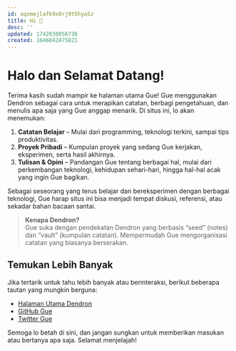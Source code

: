 ```yaml
---
id: oqxmejlafk9x8rj9t5hya5z
title: Hi 👋
desc: ''
updated: 1742030056736
created: 1646842475821
---
```


# Halo dan Selamat Datang!

Terima kasih sudah mampir ke halaman utama Gue! Gue menggunakan Dendron sebagai cara untuk merapikan catatan, berbagi pengetahuan, dan menulis apa saja yang Gue anggap menarik. Di situs ini, lo akan menemukan:

1. **Catatan Belajar** – Mulai dari programming, teknologi terkini, sampai tips produktivitas.
2. **Proyek Pribadi** – Kumpulan proyek yang sedang Gue kerjakan, eksperimen, serta hasil akhirnya.
3. **Tulisan & Opini** – Pandangan Gue tentang berbagai hal, mulai dari perkembangan teknologi, kehidupan sehari-hari, hingga hal-hal acak yang ingin Gue bagikan.

Sebagai seseorang yang terus belajar dan bereksperimen dengan berbagai teknologi, Gue harap situs ini bisa menjadi tempat diskusi, referensi, atau sekadar bahan bacaan santai.

> **Kenapa Dendron?**  
> Gue suka dengan pendekatan Dendron yang berbasis “seed” (notes) dan “vault” (kumpulan catatan). Mempermudah Gue mengorganisasi catatan yang biasanya berserakan.

## Temukan Lebih Banyak

Jika tertarik untuk tahu lebih banyak atau berinteraksi, berikut beberapa tautan yang mungkin berguna:


- [Halaman Utama Dendron](https://zeihanaulia.github.io/sotoy/)
- [GitHub Gue](https://github.com/zeihanaulia)
- [Twitter Gue](https://x.com/zeihanaulia)

Semoga lo betah di sini, dan jangan sungkan untuk memberikan masukan atau bertanya apa saja. Selamat menjelajah!
